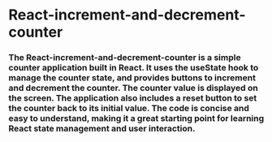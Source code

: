 # React-increment-and-decrement-counter

### The React-increment-and-decrement-counter is a simple counter application built in React. It uses the useState hook to manage the counter state, and provides buttons to increment and decrement the counter. The counter value is displayed on the screen. The application also includes a reset button to set the counter back to its initial value. The code is concise and easy to understand, making it a great starting point for learning React state management and user interaction.

